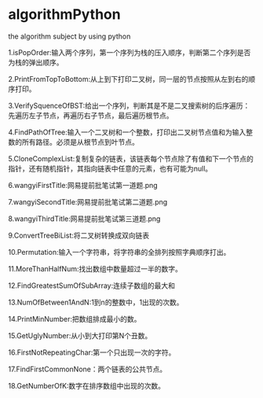 # algorithmPython
the algorithm subject by using python

1.isPopOrder:输入两个序列，第一个序列为栈的压入顺序，判断第二个序列是否为栈的弹出顺序。

2.PrintFromTopToBottom:从上到下打印二叉树，同一层的节点按照从左到右的顺序打印。

3.VerifySquenceOfBST:给出一个序列，判断其是不是二叉搜索树的后序遍历：先遍历左子节点，再遍历右子节点，最后遍历根节点。

4.FindPathOfTree:输入一个二叉树和一个整数，打印出二叉树节点值和为输入整数的所有路径。必须是从根节点到叶节点。

5.CloneComplexList:复制复杂的链表，该链表每个节点除了有值和下一个节点的指针，还有随机指针，其指向链表中任意的元素，也有可能为null。

6.wangyiFirstTitle:网易提前批笔试第一道题.png

7.wangyiSecondTitle:网易提前批笔试第二道题.png

8.wangyiThirdTitle:网易提前批笔试第三道题.png

9.ConvertTreeBiList:将二叉树转换成双向链表

10.Permutation:输入一个字符串，将字符串的全排列按照字典顺序打出。

11.MoreThanHalfNum:找出数组中数量超过一半的数字。

12.FindGreatestSumOfSubArray:连续子数组的最大和

13.NumOfBetween1AndN:1到n的整数中，1出现的次数。

14.PrintMinNumber:把数组排成最小的数。

15.GetUglyNumber:从小到大打印第N个丑数。

16.FirstNotRepeatingChar:第一个只出现一次的字符。

17.FindFirstCommonNone：两个链表的公共节点。

18.GetNumberOfK:数字在排序数组中出现的次数。
